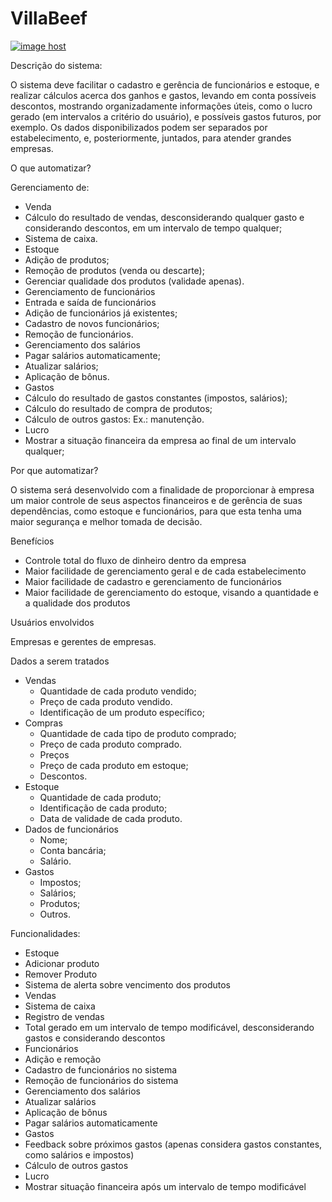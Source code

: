 # VillaBeef
<a href="https://imgbox.com/vLySfUmh" target="_blank"><img src="https://thumbs2.imgbox.com/04/58/vLySfUmh_t.jpg" alt="image host"/></a>

Descrição do sistema:

O sistema deve facilitar o cadastro e gerência de funcionários e estoque, e realizar cálculos acerca dos ganhos e gastos, levando em conta possíveis descontos, mostrando organizadamente informações úteis, como o lucro gerado (em intervalos a critério do usuário), e possíveis gastos futuros, por exemplo. Os dados disponibilizados podem ser separados por estabelecimento, e, posteriormente, juntados, para atender grandes empresas.


O que automatizar?

Gerenciamento de:
  - Venda
  - Cálculo do resultado de vendas, desconsiderando qualquer gasto e considerando descontos, em um intervalo de tempo qualquer;
  - Sistema de caixa.
  - Estoque
  - Adição de produtos;
  - Remoção de produtos (venda ou descarte);
  - Gerenciar qualidade dos produtos (validade apenas).
  - Gerenciamento de funcionários
  - Entrada e saída de funcionários
  - Adição de funcionários já existentes;
  - Cadastro de novos funcionários;
  - Remoção de funcionários.
  - Gerenciamento dos salários
  - Pagar salários automaticamente;
  - Atualizar salários;
  - Aplicação de bônus.
  - Gastos
  - Cálculo do resultado de gastos constantes (impostos, salários);
  - Cálculo do resultado de compra de produtos;
  - Cálculo de outros gastos:
      Ex.: manutenção.
  - Lucro
  - Mostrar a situação financeira da empresa ao final de um intervalo qualquer;


Por que automatizar?

O sistema será desenvolvido com a finalidade de proporcionar à empresa um maior controle de seus aspectos financeiros e de gerência de suas dependências, como estoque e funcionários, para que esta tenha uma maior segurança e melhor tomada de decisão.


Benefícios

- Controle total do fluxo de dinheiro dentro da empresa
- Maior facilidade de gerenciamento geral e de cada estabelecimento
- Maior facilidade de cadastro e gerenciamento de funcionários
- Maior facilidade de gerenciamento do estoque, visando a quantidade e a qualidade dos produtos

Usuários envolvidos

Empresas e gerentes de empresas.


Dados a serem tratados

- Vendas
  - Quantidade de cada produto vendido;
  - Preço de cada produto vendido.
  - Identificação de um produto específico;
- Compras
  - Quantidade de cada tipo de produto comprado;
  - Preço de cada produto comprado.
  - Preços
  - Preço de cada produto em estoque;
  - Descontos.
- Estoque
  - Quantidade de cada produto;
  - Identificação de cada produto;
  - Data de validade de cada produto.
- Dados de funcionários
  - Nome;
  - Conta bancária;
  - Salário.
- Gastos
  - Impostos;
  - Salários;
  - Produtos;
  - Outros.



Funcionalidades:

- Estoque
- Adicionar produto
- Remover Produto
- Sistema de alerta sobre vencimento dos produtos
- Vendas
- Sistema de caixa
- Registro de vendas
- Total gerado em um intervalo de tempo modificável, desconsiderando gastos e considerando descontos
- Funcionários
- Adição e remoção
- Cadastro de funcionários no sistema
- Remoção de funcionários do sistema
- Gerenciamento dos salários
- Atualizar salários
- Aplicação de bônus
- Pagar salários automaticamente
- Gastos
- Feedback sobre próximos gastos (apenas considera gastos constantes, como salários e impostos)
- Cálculo de outros gastos
- Lucro
- Mostrar situação financeira após um intervalo de tempo modificável

